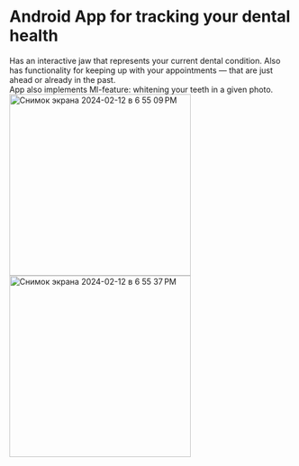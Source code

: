 # Android App for tracking your dental health

Has an interactive jaw that represents your current dental condition. Also has functionality for keeping up with your appointments — that are just ahead or already in the past. <br>
App also implements Ml-feature: whitening your teeth in a given photo.<br><img width="322" alt="Снимок экрана 2024-02-12 в 6 55 09 PM" src="https://github.com/sastsy/dental/assets/53853716/19650528-2d66-477b-be8b-ad88d038d042">
<img width="322" alt="Снимок экрана 2024-02-12 в 6 55 37 PM" src="https://github.com/sastsy/dental/assets/53853716/9cf5f851-5b23-41f8-98e1-97944662ec09">
